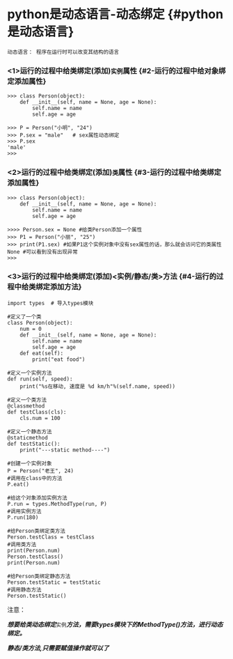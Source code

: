 # python是动态语言-动态绑定 {#python是动态语言}

```
动态语言： 程序在运行时可以改变其结构的语言
```

### &lt;1&gt;运行的过程中给类绑定\(添加\)`实例`属性 {#2-运行的过程中给对象绑定添加属性}

```
>>> class Person(object):
    def __init__(self, name = None, age = None):
        self.name = name
        self.age = age

>>> P = Person("小明", "24")
>>> P.sex = "male"   # sex属性动态绑定
>>> P.sex
'male'
>>>
```

### &lt;2&gt;运行的过程中给类绑定\(添加\)`类`属性 {#3-运行的过程中给类绑定添加属性}

```
>>> class Person(object):
    def __init__(self, name = None, age = None):
        self.name = name
        self.age = age

>>>> Person.sex = None #给类Person添加一个属性
>>> P1 = Person("小丽", "25")
>>> print(P1.sex) #如果P1这个实例对象中没有sex属性的话，那么就会访问它的类属性
None #可以看到没有出现异常
>>>
```

### &lt;3&gt;运行的过程中给类绑定\(添加\)&lt;实例/静态/类&gt;方法 {#4-运行的过程中给类绑定添加方法}

```
import types  # 导入types模块

#定义了一个类
class Person(object):
    num = 0
    def __init__(self, name = None, age = None):
        self.name = name
        self.age = age
    def eat(self):
        print("eat food")

#定义一个实例方法
def run(self, speed):
    print("%s在移动, 速度是 %d km/h"%(self.name, speed))

#定义一个类方法
@classmethod
def testClass(cls):
    cls.num = 100

#定义一个静态方法
@staticmethod
def testStatic():
    print("---static method----")

#创建一个实例对象
P = Person("老王", 24)
#调用在class中的方法
P.eat()

#给这个对象添加实例方法
P.run = types.MethodType(run, P)
#调用实例方法
P.run(180)

#给Person类绑定类方法
Person.testClass = testClass
#调用类方法
print(Person.num)
Person.testClass()
print(Person.num)

#给Person类绑定静态方法
Person.testStatic = testStatic
#调用静态方法
Person.testStatic()
```

注意：

_**想要给类动态绑定**_`实例`_**方法，需要types模块下的MethodType\(\)方法，进行动态绑定。**_

_**静态/类方法,只需要赋值操作就可以了**_

